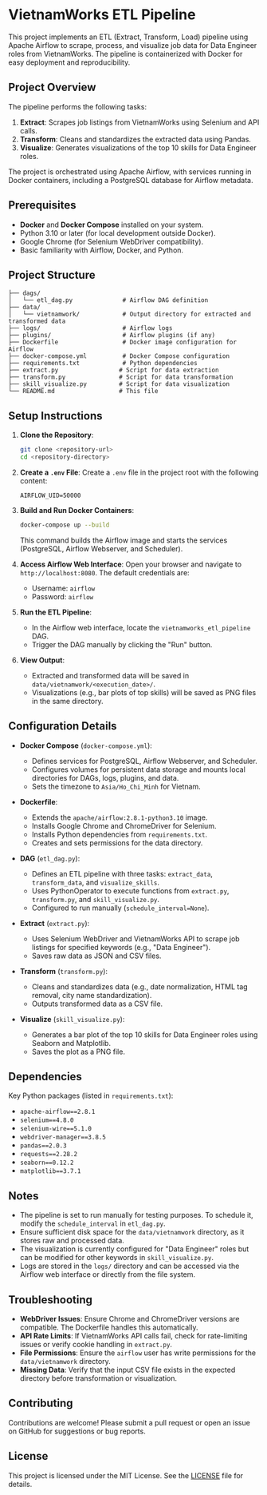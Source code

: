 # VietnamWorks ETL Pipeline

This project implements an ETL (Extract, Transform, Load) pipeline using Apache Airflow to scrape, process, and visualize job data for Data Engineer roles from VietnamWorks. The pipeline is containerized with Docker for easy deployment and reproducibility.

## Project Overview

The pipeline performs the following tasks:
1. **Extract**: Scrapes job listings from VietnamWorks using Selenium and API calls.
2. **Transform**: Cleans and standardizes the extracted data using Pandas.
3. **Visualize**: Generates visualizations of the top 10 skills for Data Engineer roles.

The project is orchestrated using Apache Airflow, with services running in Docker containers, including a PostgreSQL database for Airflow metadata.

## Prerequisites

- **Docker** and **Docker Compose** installed on your system.
- Python 3.10 or later (for local development outside Docker).
- Google Chrome (for Selenium WebDriver compatibility).
- Basic familiarity with Airflow, Docker, and Python.

## Project Structure

```plaintext
├── dags/
│   └── etl_dag.py              # Airflow DAG definition
├── data/
│   └── vietnamwork/            # Output directory for extracted and transformed data
├── logs/                       # Airflow logs
├── plugins/                    # Airflow plugins (if any)
├── Dockerfile                  # Docker image configuration for Airflow
├── docker-compose.yml          # Docker Compose configuration
├── requirements.txt            # Python dependencies
├── extract.py                 # Script for data extraction
├── transform.py               # Script for data transformation
├── skill_visualize.py         # Script for data visualization
└── README.md                  # This file
```

## Setup Instructions

1. **Clone the Repository**:
   ```bash
   git clone <repository-url>
   cd <repository-directory>
   ```

2. **Create a `.env` File**:
   Create a `.env` file in the project root with the following content:
   ```plaintext
   AIRFLOW_UID=50000
   ```

3. **Build and Run Docker Containers**:
   ```bash
   docker-compose up --build
   ```
   This command builds the Airflow image and starts the services (PostgreSQL, Airflow Webserver, and Scheduler).

4. **Access Airflow Web Interface**:
   Open your browser and navigate to `http://localhost:8080`. The default credentials are:
   - Username: `airflow`
   - Password: `airflow`

5. **Run the ETL Pipeline**:
   - In the Airflow web interface, locate the `vietnamworks_etl_pipeline` DAG.
   - Trigger the DAG manually by clicking the "Run" button.

6. **View Output**:
   - Extracted and transformed data will be saved in `data/vietnamwork/<execution_date>/`.
   - Visualizations (e.g., bar plots of top skills) will be saved as PNG files in the same directory.

## Configuration Details

- **Docker Compose** (`docker-compose.yml`):
  - Defines services for PostgreSQL, Airflow Webserver, and Scheduler.
  - Configures volumes for persistent data storage and mounts local directories for DAGs, logs, plugins, and data.
  - Sets the timezone to `Asia/Ho_Chi_Minh` for Vietnam.

- **Dockerfile**:
  - Extends the `apache/airflow:2.8.1-python3.10` image.
  - Installs Google Chrome and ChromeDriver for Selenium.
  - Installs Python dependencies from `requirements.txt`.
  - Creates and sets permissions for the data directory.

- **DAG** (`etl_dag.py`):
  - Defines an ETL pipeline with three tasks: `extract_data`, `transform_data`, and `visualize_skills`.
  - Uses PythonOperator to execute functions from `extract.py`, `transform.py`, and `skill_visualize.py`.
  - Configured to run manually (`schedule_interval=None`).

- **Extract** (`extract.py`):
  - Uses Selenium WebDriver and VietnamWorks API to scrape job listings for specified keywords (e.g., "Data Engineer").
  - Saves raw data as JSON and CSV files.

- **Transform** (`transform.py`):
  - Cleans and standardizes data (e.g., date normalization, HTML tag removal, city name standardization).
  - Outputs transformed data as a CSV file.

- **Visualize** (`skill_visualize.py`):
  - Generates a bar plot of the top 10 skills for Data Engineer roles using Seaborn and Matplotlib.
  - Saves the plot as a PNG file.

## Dependencies

Key Python packages (listed in `requirements.txt`):
- `apache-airflow==2.8.1`
- `selenium==4.8.0`
- `selenium-wire==5.1.0`
- `webdriver-manager==3.8.5`
- `pandas==2.0.3`
- `requests==2.28.2`
- `seaborn==0.12.2`
- `matplotlib==3.7.1`

## Notes

- The pipeline is set to run manually for testing purposes. To schedule it, modify the `schedule_interval` in `etl_dag.py`.
- Ensure sufficient disk space for the `data/vietnamwork` directory, as it stores raw and processed data.
- The visualization is currently configured for "Data Engineer" roles but can be modified for other keywords in `skill_visualize.py`.
- Logs are stored in the `logs/` directory and can be accessed via the Airflow web interface or directly from the file system.

## Troubleshooting

- **WebDriver Issues**: Ensure Chrome and ChromeDriver versions are compatible. The Dockerfile handles this automatically.
- **API Rate Limits**: If VietnamWorks API calls fail, check for rate-limiting issues or verify cookie handling in `extract.py`.
- **File Permissions**: Ensure the `airflow` user has write permissions for the `data/vietnamwork` directory.
- **Missing Data**: Verify that the input CSV file exists in the expected directory before transformation or visualization.

## Contributing

Contributions are welcome! Please submit a pull request or open an issue on GitHub for suggestions or bug reports.

## License

This project is licensed under the MIT License. See the [LICENSE](LICENSE) file for details.